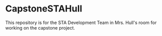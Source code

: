# CapstoneSTAHull

This repository is for the STA Development Team in Mrs. Hull's room for working on the capstone project. 
